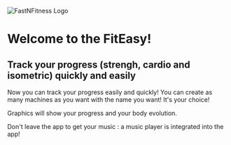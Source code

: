 ![FastNFitness Logo](https://lh3.googleusercontent.com/KKJw0HA9fD2g9mZMhzzeretD4Tvkr7-wPVzl7WMTTXiiqO6ikS5SqR5X9E8i2HPrNQ=w300)
# Welcome to the FitEasy!


## Track your progress (strengh, cardio and isometric) quickly and easily

Now you can track your progress easily and quickly!
You can create as many machines as you want with the name you want!
It's your choice!

Graphics will show your progress and your body evolution.

Don't leave the app to get your music : a music player is integrated into the app!
